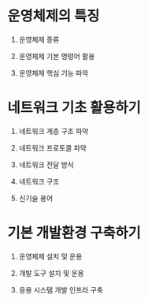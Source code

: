 # 운영체제의 특징

1. 운영체제 종류

2. 운영체제 기본 명령어 활용

3. 운영체제 핵심 기능 파악

# 네트워크 기초 활용하기

1. 네트워크 계층 구조 파악

2. 네트워크 프로토콜 파악

3. 네트워크 전달 방식

4. 네트워크 구조

5. 신기술 용어

# 기본 개발환경 구축하기

1. 운영체제 설치 및 운용

2. 개발 도구 설치 및 운용

3. 응용 시스템 개발 인프라 구축
